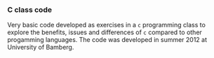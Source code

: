 ### C class code

Very basic code developed as exercises in a `c` programming class to explore the benefits, issues and differences of `c` compared to other progamming languages.
The code was developed in summer 2012 at University of Bamberg.